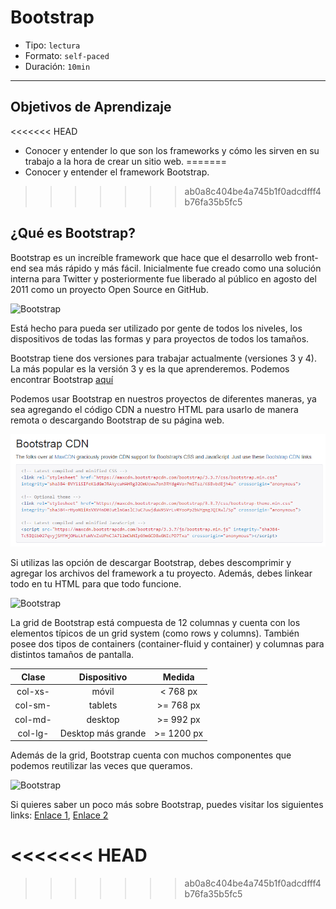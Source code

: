 # Bootstrap

- Tipo: `lectura`
- Formato: `self-paced`
- Duración: `10min`

***

## Objetivos de Aprendizaje

<<<<<<< HEAD
- Conocer y entender lo que son los frameworks y cómo les sirven en su trabajo a la hora de crear un sitio web.
=======
- Conocer y entender el framework Bootstrap.
>>>>>>> ab0a8c404be4a745b1f0adcdfff4b76fa35b5fc5


## ¿Qué es Bootstrap?

Bootstrap es un increíble framework que hace que el desarrollo web front-end sea más rápido y más fácil. Inicialmente fue creado como una solución interna para Twitter y posteriormente fue liberado al público en agosto del 2011 como un proyecto Open Source en GitHub.

![Bootstrap](https://cdn-images-1.medium.com/max/800/1*aJ_JLvfVyiQj5iYryIulhw.jpeg)

Está hecho para pueda ser utilizado por gente de todos los niveles, los dispositivos de todas las formas y para proyectos de todos los tamaños.

Bootstrap tiene dos versiones para trabajar actualmente (versiones 3 y 4). La más popular es la versión 3 y es la que aprenderemos. Podemos encontrar Bootstrap [aquí](https://getbootstrap.com/docs/3.3/ "aquí")

Podemos usar Bootstrap en nuestros proyectos de diferentes maneras, ya sea agregando el código CDN a nuestro HTML para usarlo de manera remota o descargando Bootstrap de su página web. 

![Bootstrap](bcdn.png)

Si utilizas las opción de descargar Bootstrap, debes descomprimir y agregar los archivos del framework a tu proyecto. Además, debes linkear todo en tu HTML para que todo funcione.

![Bootstrap](https://cdn-images-1.medium.com/max/800/0*NuuR2bjpZck1wC6g.)

La grid de Bootstrap está compuesta de 12 columnas y cuenta con los elementos típicos de un grid system (como rows y columns). También posee dos tipos de containers (container-fluid y container) y columnas para distintos tamaños de pantalla.

| Clase | Dispositivo | Medida |
| :-------: | :------: | :-----: |
| col-xs-   | móvil    | < 768 px  |
| col-sm-   | tablets  | >= 768 px|
| col-md-   | desktop  | >= 992 px |
| col-lg-   | Desktop más grande| >= 1200 px |

Además de la grid, Bootstrap cuenta con muchos componentes que podemos reutilizar las veces que queramos.

![Bootstrap](http://www.boss-development.biz/sites/default/files/bootstrap-02.png)

Si quieres saber un poco más sobre Bootstrap, puedes visitar los siguientes links: 
[Enlace 1][1], [Enlace 2][2]

 [1]: https://medium.com/laboratoria-how-to/bootstrap-lleg%C3%B3-ayudarnos-ee17095ab7cc
 [2]: https://www.youtube.com/playlist?list=PLhSj3UTs2_yWTKvu1Aq3xUhzIJNBZ3MFW
<<<<<<< HEAD
=======

>>>>>>> ab0a8c404be4a745b1f0adcdfff4b76fa35b5fc5

